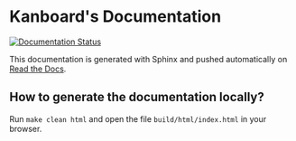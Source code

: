 Kanboard's Documentation
========================

[![Documentation Status](https://readthedocs.org/projects/kanboard/badge/?version=latest)](http://docs.kanboard.org/en/latest/?badge=latest)

This documentation is generated with Sphinx and pushed automatically on [Read the Docs](https://readthedocs.org/).

How to generate the documentation locally?
------------------------------------------

Run `make clean html` and open the file `build/html/index.html` in your browser.
